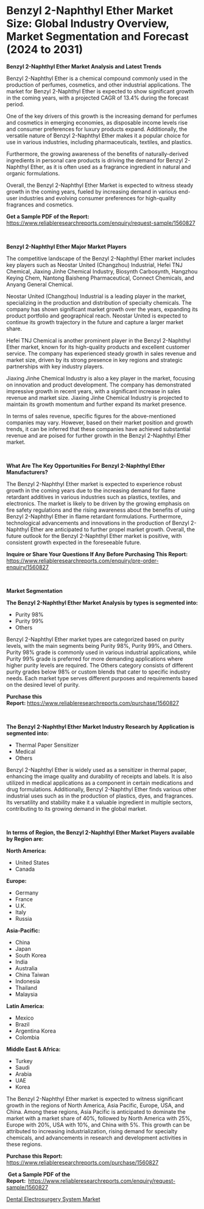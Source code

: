 <p><h1>Benzyl 2-Naphthyl Ether Market Size: Global Industry Overview, Market Segmentation and Forecast (2024 to 2031)</h1></p><p><strong>Benzyl 2-Naphthyl Ether Market Analysis and Latest Trends</strong></p>
<p><p>Benzyl 2-Naphthyl Ether is a chemical compound commonly used in the production of perfumes, cosmetics, and other industrial applications. The market for Benzyl 2-Naphthyl Ether is expected to show significant growth in the coming years, with a projected CAGR of 13.4% during the forecast period.</p><p>One of the key drivers of this growth is the increasing demand for perfumes and cosmetics in emerging economies, as disposable income levels rise and consumer preferences for luxury products expand. Additionally, the versatile nature of Benzyl 2-Naphthyl Ether makes it a popular choice for use in various industries, including pharmaceuticals, textiles, and plastics.</p><p>Furthermore, the growing awareness of the benefits of naturally-derived ingredients in personal care products is driving the demand for Benzyl 2-Naphthyl Ether, as it is often used as a fragrance ingredient in natural and organic formulations.</p><p>Overall, the Benzyl 2-Naphthyl Ether Market is expected to witness steady growth in the coming years, fueled by increasing demand in various end-user industries and evolving consumer preferences for high-quality fragrances and cosmetics.</p></p>
<p><strong>Get a Sample PDF of the Report:&nbsp;</strong> <a href="https://www.reliableresearchreports.com/enquiry/request-sample/1560827">https://www.reliableresearchreports.com/enquiry/request-sample/1560827</a></p>
<p>&nbsp;</p>
<p><strong>Benzyl 2-Naphthyl Ether Major Market Players</strong></p>
<p><p>The competitive landscape of the Benzyl 2-Naphthyl Ether market includes key players such as Neostar United (Changzhou) Industrial, Hefei TNJ Chemical, Jiaxing Jinhe Chemical Industry, Biosynth Carbosynth, Hangzhou Keying Chem, Nantong Baisheng Pharmaceutical, Connect Chemicals, and Anyang General Chemical. </p><p>Neostar United (Changzhou) Industrial is a leading player in the market, specializing in the production and distribution of specialty chemicals. The company has shown significant market growth over the years, expanding its product portfolio and geographical reach. Neostar United is expected to continue its growth trajectory in the future and capture a larger market share.</p><p>Hefei TNJ Chemical is another prominent player in the Benzyl 2-Naphthyl Ether market, known for its high-quality products and excellent customer service. The company has experienced steady growth in sales revenue and market size, driven by its strong presence in key regions and strategic partnerships with key industry players.</p><p>Jiaxing Jinhe Chemical Industry is also a key player in the market, focusing on innovation and product development. The company has demonstrated impressive growth in recent years, with a significant increase in sales revenue and market size. Jiaxing Jinhe Chemical Industry is projected to maintain its growth momentum and further expand its market presence.</p><p>In terms of sales revenue, specific figures for the above-mentioned companies may vary. However, based on their market position and growth trends, it can be inferred that these companies have achieved substantial revenue and are poised for further growth in the Benzyl 2-Naphthyl Ether market.</p></p>
<p>&nbsp;</p>
<p><strong>What Are The Key Opportunities For Benzyl 2-Naphthyl Ether Manufacturers?</strong></p>
<p><p>The Benzyl 2-Naphthyl Ether market is expected to experience robust growth in the coming years due to the increasing demand for flame retardant additives in various industries such as plastics, textiles, and electronics. The market is likely to be driven by the growing emphasis on fire safety regulations and the rising awareness about the benefits of using Benzyl 2-Naphthyl Ether in flame retardant formulations. Furthermore, technological advancements and innovations in the production of Benzyl 2-Naphthyl Ether are anticipated to further propel market growth. Overall, the future outlook for the Benzyl 2-Naphthyl Ether market is positive, with consistent growth expected in the foreseeable future.</p></p>
<p><strong>Inquire or Share Your Questions If Any Before Purchasing This Report:</strong> <a href="https://www.reliableresearchreports.com/enquiry/pre-order-enquiry/1560827">https://www.reliableresearchreports.com/enquiry/pre-order-enquiry/1560827</a></p>
<p>&nbsp;</p>
<p><strong>Market Segmentation</strong></p>
<p><strong>The Benzyl 2-Naphthyl Ether Market Analysis by types is segmented into:</strong></p>
<p><ul><li>Purity 98%</li><li>Purity 99%</li><li>Others</li></ul></p>
<p><p>Benzyl 2-Naphthyl Ether market types are categorized based on purity levels, with the main segments being Purity 98%, Purity 99%, and Others. Purity 98% grade is commonly used in various industrial applications, while Purity 99% grade is preferred for more demanding applications where higher purity levels are required. The Others category consists of different purity grades below 98% or custom blends that cater to specific industry needs. Each market type serves different purposes and requirements based on the desired level of purity.</p></p>
<p><strong>Purchase this Report:&nbsp;</strong><a href="https://www.reliableresearchreports.com/purchase/1560827">https://www.reliableresearchreports.com/purchase/1560827</a></p>
<p>&nbsp;</p>
<p><strong>The Benzyl 2-Naphthyl Ether Market Industry Research by Application is segmented into:</strong></p>
<p><ul><li>Thermal Paper Sensitizer</li><li>Medical</li><li>Others</li></ul></p>
<p><p>Benzyl 2-Naphthyl Ether is widely used as a sensitizer in thermal paper, enhancing the image quality and durability of receipts and labels. It is also utilized in medical applications as a component in certain medications and drug formulations. Additionally, Benzyl 2-Naphthyl Ether finds various other industrial uses such as in the production of plastics, dyes, and fragrances. Its versatility and stability make it a valuable ingredient in multiple sectors, contributing to its growing demand in the global market.</p></p>
<p>&nbsp;</p>
<p><strong>In terms of Region, the Benzyl 2-Naphthyl Ether Market Players available by Region are:</strong></p>
<p>
    <p> <strong> North America: </strong>
        <ul>
            <li>United States</li>
            <li>Canada</li>
        </ul>
        </p> 
    <p> <strong> Europe: </strong>
        <ul>
            <li>Germany</li>
            <li>France</li>
            <li>U.K.</li>
            <li>Italy</li>
            <li>Russia</li>
        </ul>
        </p> 
    <p> <strong> Asia-Pacific: </strong>
        <ul>
            <li>China</li>
            <li>Japan</li>
            <li>South Korea</li>
            <li>India</li>
            <li>Australia</li>
            <li>China Taiwan</li>
            <li>Indonesia</li>
            <li>Thailand</li>
            <li>Malaysia</li>
        </ul>
        </p> 
    <p> <strong> Latin America: </strong>
        <ul>
            <li>Mexico</li>
            <li>Brazil</li>
            <li>Argentina Korea</li>
            <li>Colombia</li>
        </ul>
        </p> 
    <p> <strong> Middle East & Africa: </strong>
        <ul>
            <li>Turkey</li>
            <li>Saudi</li>
            <li>Arabia</li>
            <li>UAE</li>
            <li>Korea</li>
        </ul>
    </p>
    </p>
<p><p>The Benzyl 2-Naphthyl Ether market is expected to witness significant growth in the regions of North America, Asia Pacific, Europe, USA, and China. Among these regions, Asia Pacific is anticipated to dominate the market with a market share of 40%, followed by North America with 25%, Europe with 20%, USA with 10%, and China with 5%. This growth can be attributed to increasing industrialization, rising demand for specialty chemicals, and advancements in research and development activities in these regions.</p></p>
<p><strong>Purchase this Report: </strong><a href="https://www.reliableresearchreports.com/purchase/1560827">https://www.reliableresearchreports.com/purchase/1560827</a></p>
<p>&nbsp;<strong>Get a Sample PDF of the Report:&nbsp;&nbsp;</strong><a href="https://www.reliableresearchreports.com/enquiry/request-sample/1560827">https://www.reliableresearchreports.com/enquiry/request-sample/1560827</a></p>
<p><strong></strong></p>
<p><p><a href="https://angry-finch-aaf.notion.site/Dental-Electrosurgery-System-Market-Size-Growing-and-Forecasted-for-period-from-2024-2031-and-prov-896e4389f59441c184a6978a058a41e2">Dental Electrosurgery System Market</a></p></p>